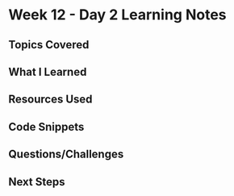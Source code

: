 # Week 12 - Day 2 Learning Notes

## Topics Covered

## What I Learned

## Resources Used

## Code Snippets

## Questions/Challenges

## Next Steps
